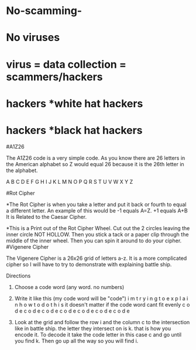 # No-scamming-
# No viruses 
# virus = data collection = scammers/hackers 
# hackers *white hat hackers
# hackers *black hat hackers
#A1Z26

The A1Z26 code is a very simple code. As you know there are 26 letters in the American alphabet so Z would equal 26 because it is the 26th letter in the alphabet.

A B C D E F G H I J K L M N O P Q R S T U V W X Y Z

#Rot Cipher

*The Rot Cipher is when you take a letter and put it back or fourth to equal a different letter. An example of this would be -1 equals A=Z. +1 equals A+B It is Related to the Caesar Cipher.

*This is a Print out of the Rot Cipher Wheel. Cut out the 2 circles leaving the inner circle NOT HOLLOW. Then you stick a tack or a paper clip through the middle of the inner wheel. Then you can spin it around to do your cipher.
#Vigenere Cipher

The Vigenere Cipher is a 26x26 grid of letters a-z. It is a more complicated cipher so I will have to try to demonstrate with explaining battle ship.

Directions

1. Choose a code word (any word. no numbers)

2. Write it like this (my code word will be "code") i m t r y i n g t o e x p l a i n h o w t o d o t h i s it doesn't matter if the code word cant fit evenly c o d e c o d e c o d e c o d e c o d e c o d e c o d e

3. Look at the grid and follow the row i and the column c to the intersection like in battle ship. the letter they intersect on is k. that is how you encode it. To decode it take the code letter in this case c and go until you find k. Then go up all the way so you will find i.
